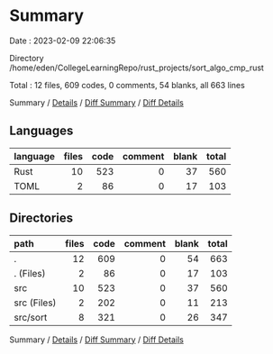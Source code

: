 # Summary

Date : 2023-02-09 22:06:35

Directory /home/eden/CollegeLearningRepo/rust_projects/sort_algo_cmp_rust

Total : 12 files,  609 codes, 0 comments, 54 blanks, all 663 lines

Summary / [Details](details.md) / [Diff Summary](diff.md) / [Diff Details](diff-details.md)

## Languages
| language | files | code | comment | blank | total |
| :--- | ---: | ---: | ---: | ---: | ---: |
| Rust | 10 | 523 | 0 | 37 | 560 |
| TOML | 2 | 86 | 0 | 17 | 103 |

## Directories
| path | files | code | comment | blank | total |
| :--- | ---: | ---: | ---: | ---: | ---: |
| . | 12 | 609 | 0 | 54 | 663 |
| . (Files) | 2 | 86 | 0 | 17 | 103 |
| src | 10 | 523 | 0 | 37 | 560 |
| src (Files) | 2 | 202 | 0 | 11 | 213 |
| src/sort | 8 | 321 | 0 | 26 | 347 |

Summary / [Details](details.md) / [Diff Summary](diff.md) / [Diff Details](diff-details.md)